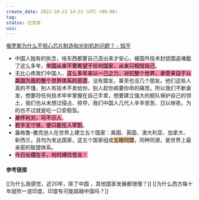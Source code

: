 ```yaml
---
create_date: 2022-10-23 14:33 (UTC +08:00)
tag: 
status: 已完成 
uis: 
---
```

[俄罗斯为什么不担心芯片制造和光刻机的问题？ - 知乎](https://www.zhihu.com/question/442801395/answer/2188892318)

- 中国人独有的执念，啥东西都要自己造出来才安心，被国外技术封锁围追堵截了这么多年，<mark style="background: #FF5582A6;">中国从来不寄希望于任何国家，从来只相信自己</mark>。
- 无比心疼我们中国人，<mark style="background: #FF5582A6;">这么多年来以一己之力，对抗整个世界，承受来自于以美国为首的整个世界体系的恶意</mark>，没有盟友，甚至也没几个朋友。他们这些人真的不懂，别人有技术不卖给你，别人趁你病要你命的痛苦。所以我们不断奋发，想要将任何技术牢牢掌握在自己手里，想要建立强大的舰队保护自己的领土，我们也从未想过侵占、掠夺，我们中国人几代人辛辛苦苦、日以继夜，为的也不过就是吃一口安稳饭。
- <mark style="background: #FF5582A6;">身怀利刃，可不示人</mark>。
- <mark style="background: #FF5582A6;">若手无寸铁，便只能任人宰割</mark>。
- 盎格鲁-撒克逊人在世界上建立五个国家：美国、英国、澳大利亚、加拿大、新西兰，且均为发达国家，这五个国家组成<mark style="background: #FFB86CA6;">五眼同盟</mark>，同种同源，是世界上最亲密的联盟体系。
- <mark style="background: #FF5582A6;">今日长缨在手，何时缚住苍龙！</mark>

#### 参考链接

[[为什么我感觉，近20年，除了中国 ，其他国家发展都很慢？]]
[[为什么西方每十年就吹一波印度，印度有可能超越中国吗？]]